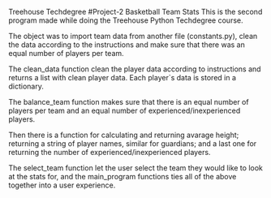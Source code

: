 Treehouse Techdegree 
#Project-2
Basketball Team Stats
This is the second program made while doing the Treehouse Python Techdegree course.

The object was to import team data from another file (constants.py), clean the data according to the instructions and make sure that there was an equal number of players per team. 

The clean_data function clean the player data according to instructions and returns a list with clean player data. Each player`s data is stored in a dictionary.

The balance_team function makes sure that there is an equal number of players per team and an equal number of experienced/inexperienced players. 

Then there is a function for calculating and returning avarage height; returning a string of player names, similar for guardians; and a last one for returning the number of experienced/inexperienced players.

The select_team function let the user select the team they would like to look at the stats for, and the main_program functions ties all of the above together into a user experience.
